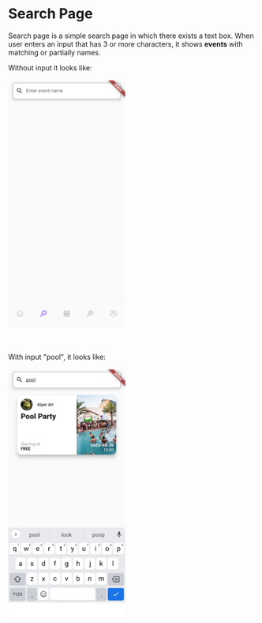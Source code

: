 # Search Page

Search page is a simple search page in which there exists a text box. When user enters an input that has 3 or more characters, it shows **events** with matching or partially names.

Without input it looks like:
<br/> <br/>
<img src="static/pages/search.png" style="height:500px;"></img>

<br /><br/>
With input "pool", it looks like:
<br/> <br/>
<img src="static/pages/search_searched.png" style="height:500px;"></img>